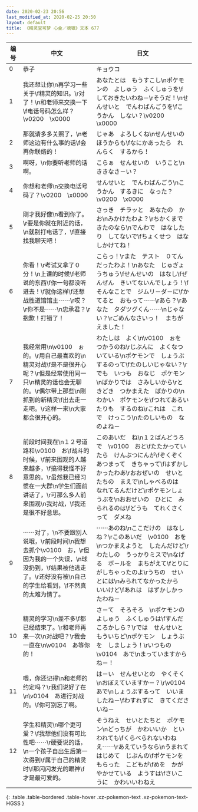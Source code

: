 ```yaml
---
date: 2020-02-23 20:56
last_modified_at: 2020-02-25 20:50
layout: default
title: 《精灵宝可梦 心金／魂银》文本 677
---
```

| 编号 | 中文 | 日文 |
| ---- | ---- | ---- |
| 0 | 恭子 | キョウコ |
| 1 | 我还想让你\n再学习一些关于\f精灵的知识。\r对了！\n和老师来交换一下\f电话号码怎么样？\v0200　\x0000 | あなたとは　もうすこし\nポケモンの　よしゅう　ふくしゅうを\fしておきたいわね－\rそうだ！\nせんせいと　でんわばんごうを\fこうかん　しない？\v0200　\x0000 |
| 2 | 那就请多多关照了，\n老师这边有什么事的话\f会再你联络的！ | じゃあ　よろしくね\nせんせいの　ほうからも\fなにかあったら　れんらく　するから！ |
| 3 | 啊呀，\n你要听老师的话啊。 | こらぁ　せんせいの　いうこと\nききなさ－い？ |
| 4 | 你想和老师\n交换电话号码了？\v0200　\x0000 | せんせいと　でんわばんごう\nこうかん　するきに　なった？\v0200　\x0000 |
| 5 | 刚才我好像\n看到你了。\r要是你就在附近的话，\n就别打电话了，\f直接找我聊天吧！ | さっき　チラッと　あなたの　かお\nみかけたわよ？\rちかくまで　きたのなら\nでんわで　はなしたり　してないで\fちょくせつ　はなしかけてね！ |
| 6 | 你看！\r考试又拿了０分！\n上课的时候\f老师说的东西\f你一句都没听进去！\f就你这样\f还想战胜道馆馆主⋯⋯\r哎？\r你不是⋯⋯\n忠承君？\r抱歉！打错了！ | こらっ！\rまた　テスト　０てん　だったわよ！\nあなた　じゅぎょうちゅう\fせんせいの　はなし\fぜんぜん　きいてないんでしょう！\fそんなことで　ジムリ－ダ－に\fかてると　おもって⋯⋯\rあら？\rあなた　タダツグくん⋯⋯\nじゃない？\rごめんなさいっ！　まちがえました！ |
| 7 | 我经常用\n\v0100　ぉ的。\r用自己最喜欢的\n精灵对战\f是不是很开心呢？\r但是经常使用同一只\n精灵的话也会无聊的。\r偶尔带上那些\n刚抓到的新精灵\f出去走一走吧。\r这样一来\n大家都会很开心的。 | わたしは　よく\n\v0100　ぉを　つかうのね\rじぶんに　よくなついている\nポケモンで　しょうぶ　するのって\fたのしいじゃない？\rでも　いつも　おなじ　ポケモン\nばかりでは　さみしいから\rときどき　つかまえた　ばかりの\nわかい　ポケモンを\fつれてあるいたりも　するのね\rこれは　これで　けっこう\nたのしいもの　なのよね－ |
| 8 | 前段时间我在\n１２号道路和\v0100　お\f战斗的时候，\f前来围观的人越来越多，\f搞得我怪不好意思的。\r虽然我已经习惯在一大群\n学生们面前讲话了，\r可那么多人前来围观\n我对战，\f我还是很不好意思。 | このあいだ　ね\n１２ばんどうろで　\v0100　おと\fたたかっていたら　けんぶつにんが\fぞくぞく　あつまって　きちゃって\fはずかしかったわあ\rおおぜいの　せいとたちの　まえで\nしゃべるのは　なれてるんだけど\rポケモンしょうぶを\nおおぜいの　ひとに　みられるのは\fどうも　てれくさくって　ダメね |
| 9 | ⋯⋯对了，\n不要跟别人说哦，\r前段时间\n我想去抓个\v0100　お，\r但因为我的一个失误，\n球没扔到，\f结果被他逃走了。\r还好没有被\n自己的学生给看到，\f不然真的太难为情了。 | ⋯⋯あのね\nここだけの　はなし　ね？\rこのあいだ　\v0100　おを\nつかまえようと　したんだけど\rわたしの　うっかりミスで\nなげる　ボ－ルを　まちがえて\fとりにがしちゃったのよ\rうちの　せいとには\nみられてなかったから　いいけど\fあれは　はずかしかったわね－ |
| 10 | 精灵的学习\n差不多\f都已经结束了。\r和老师再来一次\n对战吧？\r我会一直在\n\v0104　あ等你的！ | さ－て　そろそろ　\nポケモンの　よしゅう　ふくしゅうは\fすんだころかしら？\rでは　せんせいと　もういちど\nポケモン　しょうぶを　しましょう！\rいつもの　\v0104　あで\nまっていますからね－！ |
| 11 | 喂，你还记得\n和老师的约定吗？\r我们说好了在\n\v0104　あ进行对战的。\f你可别忘了啊。 | は－い　せんせいとの　やくそく\nおぼえていますか－？\r\v0104　あで\nしょうぶするって　いいましたね－\fわすれずに　きてくださいね－ |
| 12 | 学生和精灵\n哪个更可爱？\f我想他们没有可比性吧⋯⋯\r硬要说的话，\n一个孩子自出生后第一次得到\f属于自己的精灵时\f那闪闪发光的眼神\f才是最可爱的。 | そうねえ　せいとたちと　ポケモン\nどっちが　かわいいか　といわれても\fくらべられないわねえ⋯⋯\rあえていうなら\nうまれて　はじめて　じぶんの\fポケモンを　もらった　こどもが\fめを　かがやかせている　ようすは\fさいこうに　かわいいわねえ |
{: .table .table-bordered .table-hover .xz-pokemon-text .xz-pokemon-text-HGSS }
